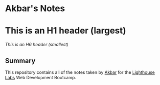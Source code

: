 # Akbar's Notes

# This is an H1 header (largest)
###### This is an H6 header (smallest)


## Summary 

This repository contains all of the notes taken by [Akbar](https://github.com/mhakbar) for the [Lighthouse Labs](https://www.lighthouselabs.ca/) Web Development Bootcamp.
